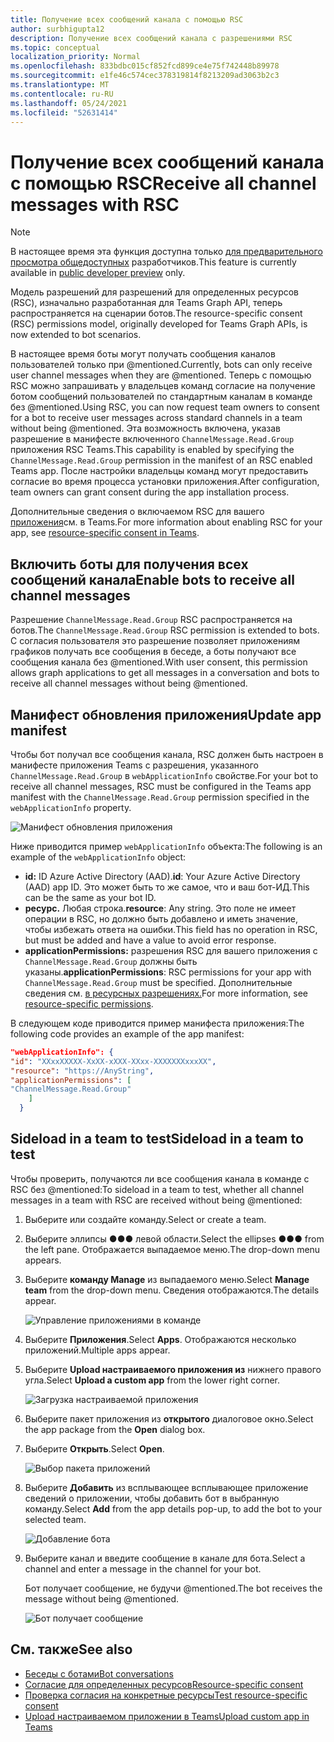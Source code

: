 ```yaml
---
title: Получение всех сообщений канала с помощью RSC
author: surbhigupta12
description: Получение всех сообщений канала с разрешениями RSC
ms.topic: conceptual
localization_priority: Normal
ms.openlocfilehash: 833bdbc015cf852fcd899ce4e75f742448b89978
ms.sourcegitcommit: e1fe46c574cec378319814f8213209ad3063b2c3
ms.translationtype: MT
ms.contentlocale: ru-RU
ms.lasthandoff: 05/24/2021
ms.locfileid: "52631414"
---
```

# <a name="receive-all-channel-messages-with-rsc"></a><span data-ttu-id="a3727-103">Получение всех сообщений канала с помощью RSC</span><span class="sxs-lookup"><span data-stu-id="a3727-103">Receive all channel messages with RSC</span></span>

> [!NOTE]
> <span data-ttu-id="a3727-104">В настоящее время эта функция доступна только [для предварительного просмотра общедоступных](../../../resources/dev-preview/developer-preview-intro.md) разработчиков.</span><span class="sxs-lookup"><span data-stu-id="a3727-104">This feature is currently available in [public developer preview](../../../resources/dev-preview/developer-preview-intro.md) only.</span></span>

<span data-ttu-id="a3727-105">Модель разрешений для разрешений для определенных ресурсов (RSC), изначально разработанная для Teams Graph API, теперь распространяется на сценарии ботов.</span><span class="sxs-lookup"><span data-stu-id="a3727-105">The resource-specific consent (RSC) permissions model, originally developed for Teams Graph APIs, is now extended to bot scenarios.</span></span>

<span data-ttu-id="a3727-106">В настоящее время боты могут получать сообщения каналов пользователей только при @mentioned.</span><span class="sxs-lookup"><span data-stu-id="a3727-106">Currently, bots can only receive user channel messages when they are @mentioned.</span></span> <span data-ttu-id="a3727-107">Теперь с помощью RSC можно запрашивать у владельцев команд согласие на получение ботом сообщений пользователей по стандартным каналам в команде без @mentioned.</span><span class="sxs-lookup"><span data-stu-id="a3727-107">Using RSC, you can now request team owners to consent for a bot to receive user messages across standard channels in a team without being @mentioned.</span></span> <span data-ttu-id="a3727-108">Эта возможность включена, указав разрешение в манифесте включенного `ChannelMessage.Read.Group` приложения RSC Teams.</span><span class="sxs-lookup"><span data-stu-id="a3727-108">This capability is enabled by specifying the `ChannelMessage.Read.Group` permission in the manifest of an RSC enabled Teams app.</span></span> <span data-ttu-id="a3727-109">После настройки владельцы команд могут предоставить согласие во время процесса установки приложения.</span><span class="sxs-lookup"><span data-stu-id="a3727-109">After configuration, team owners can grant consent during the app installation process.</span></span>

<span data-ttu-id="a3727-110">Дополнительные сведения о включаемом RSC для вашего [приложения](/microsoftteams/platform/graph-api/rsc/resource-specific-consent#update-your-teams-app-manifest)см. в Teams.</span><span class="sxs-lookup"><span data-stu-id="a3727-110">For more information about enabling RSC for your app, see [resource-specific consent in Teams](/microsoftteams/platform/graph-api/rsc/resource-specific-consent#update-your-teams-app-manifest).</span></span>

## <a name="enable-bots-to-receive-all-channel-messages"></a><span data-ttu-id="a3727-111">Включить боты для получения всех сообщений канала</span><span class="sxs-lookup"><span data-stu-id="a3727-111">Enable bots to receive all channel messages</span></span>

<span data-ttu-id="a3727-112">Разрешение `ChannelMessage.Read.Group` RSC распространяется на ботов.</span><span class="sxs-lookup"><span data-stu-id="a3727-112">The `ChannelMessage.Read.Group` RSC permission is extended to bots.</span></span> <span data-ttu-id="a3727-113">С согласия пользователя это разрешение позволяет приложениям графиков получать все сообщения в беседе, а боты получают все сообщения канала без @mentioned.</span><span class="sxs-lookup"><span data-stu-id="a3727-113">With user consent, this permission allows graph applications to get all messages in a conversation and bots to receive all channel messages without being @mentioned.</span></span>

## <a name="update-app-manifest"></a><span data-ttu-id="a3727-114">Манифест обновления приложения</span><span class="sxs-lookup"><span data-stu-id="a3727-114">Update app manifest</span></span>

<span data-ttu-id="a3727-115">Чтобы бот получал все сообщения канала, RSC должен быть настроен в манифесте приложения Teams с разрешения, указанного `ChannelMessage.Read.Group` в `webApplicationInfo` свойстве.</span><span class="sxs-lookup"><span data-stu-id="a3727-115">For your bot to receive all channel messages, RSC must be configured in the Teams app manifest with the `ChannelMessage.Read.Group` permission specified in the `webApplicationInfo` property.</span></span>

![Манифест обновления приложения](~/bots/how-to/conversations/Media/appmanifest.png)

<span data-ttu-id="a3727-117">Ниже приводится пример `webApplicationInfo` объекта:</span><span class="sxs-lookup"><span data-stu-id="a3727-117">The following is an example of the `webApplicationInfo` object:</span></span>

* <span data-ttu-id="a3727-118">**id:** ID Azure Active Directory (AAD).</span><span class="sxs-lookup"><span data-stu-id="a3727-118">**id**: Your Azure Active Directory (AAD) app ID.</span></span> <span data-ttu-id="a3727-119">Это может быть то же самое, что и ваш бот-ИД.</span><span class="sxs-lookup"><span data-stu-id="a3727-119">This can be the same as your bot ID.</span></span>
* <span data-ttu-id="a3727-120">**ресурс.** Любая строка.</span><span class="sxs-lookup"><span data-stu-id="a3727-120">**resource**: Any string.</span></span> <span data-ttu-id="a3727-121">Это поле не имеет операции в RSC, но должно быть добавлено и иметь значение, чтобы избежать ответа на ошибки.</span><span class="sxs-lookup"><span data-stu-id="a3727-121">This field has no operation in RSC, but must be added and have a value to avoid error response.</span></span>
* <span data-ttu-id="a3727-122">**applicationPermissions:** разрешения RSC для вашего приложения с `ChannelMessage.Read.Group` должны быть указаны.</span><span class="sxs-lookup"><span data-stu-id="a3727-122">**applicationPermissions**: RSC permissions for your app with `ChannelMessage.Read.Group` must be specified.</span></span> <span data-ttu-id="a3727-123">Дополнительные сведения см. [в ресурсных разрешениях.](/microsoftteams/platform/graph-api/rsc/resource-specific-consent#resource-specific-permissions)</span><span class="sxs-lookup"><span data-stu-id="a3727-123">For more information, see [resource-specific permissions](/microsoftteams/platform/graph-api/rsc/resource-specific-consent#resource-specific-permissions).</span></span>

<span data-ttu-id="a3727-124">В следующем коде приводится пример манифеста приложения:</span><span class="sxs-lookup"><span data-stu-id="a3727-124">The following code provides an example of the app manifest:</span></span>

```json
"webApplicationInfo": {
"id": "XXxxXXXXX-XxXX-xXXX-XXxx-XXXXXXXxxxXX",
"resource": "https://AnyString",
"applicationPermissions": [
"ChannelMessage.Read.Group"
    ]
  }
```

## <a name="sideload-in-a-team-to-test"></a><span data-ttu-id="a3727-125">Sideload in a team to test</span><span class="sxs-lookup"><span data-stu-id="a3727-125">Sideload in a team to test</span></span>

<span data-ttu-id="a3727-126">Чтобы проверить, получаются ли все сообщения канала в команде с RSC без @mentioned:</span><span class="sxs-lookup"><span data-stu-id="a3727-126">To sideload in a team to test, whether all channel messages in a team with RSC are received without being @mentioned:</span></span>

1. <span data-ttu-id="a3727-127">Выберите или создайте команду.</span><span class="sxs-lookup"><span data-stu-id="a3727-127">Select or create a team.</span></span>
1. <span data-ttu-id="a3727-128">Выберите эллипсы &#x25CF;&#x25CF;&#x25CF; левой области.</span><span class="sxs-lookup"><span data-stu-id="a3727-128">Select the ellipses &#x25CF;&#x25CF;&#x25CF; from the left pane.</span></span> <span data-ttu-id="a3727-129">Отображается выпадаемое меню.</span><span class="sxs-lookup"><span data-stu-id="a3727-129">The drop-down menu appears.</span></span>
1. <span data-ttu-id="a3727-130">Выберите **команду Manage** из выпадаемого меню.</span><span class="sxs-lookup"><span data-stu-id="a3727-130">Select **Manage team** from the drop-down menu.</span></span> <span data-ttu-id="a3727-131">Сведения отображаются.</span><span class="sxs-lookup"><span data-stu-id="a3727-131">The details appear.</span></span>

   ![Управление приложениями в команде](~/bots/how-to/conversations/Media/managingteam.png)

1. <span data-ttu-id="a3727-133">Выберите **Приложения**.</span><span class="sxs-lookup"><span data-stu-id="a3727-133">Select **Apps**.</span></span> <span data-ttu-id="a3727-134">Отображаются несколько приложений.</span><span class="sxs-lookup"><span data-stu-id="a3727-134">Multiple apps appear.</span></span>
1. <span data-ttu-id="a3727-135">Выберите **Upload настраиваемого приложения из** нижнего правого угла.</span><span class="sxs-lookup"><span data-stu-id="a3727-135">Select **Upload a custom app** from the lower right corner.</span></span>

    ![Загрузка настраиваемой приложения](~/bots/how-to/conversations/Media/uploadingcustomapp.png)

1. <span data-ttu-id="a3727-137">Выберите пакет приложения из **открытого** диалоговое окно.</span><span class="sxs-lookup"><span data-stu-id="a3727-137">Select the app package from the **Open** dialog box.</span></span>
1. <span data-ttu-id="a3727-138">Выберите **Открыть**.</span><span class="sxs-lookup"><span data-stu-id="a3727-138">Select **Open**.</span></span>

    ![Выбор пакета приложений](~/bots/how-to/conversations/Media/selectapppackage.png)

1. <span data-ttu-id="a3727-140">Выберите **Добавить** из всплывающее всплывающее приложение сведений о приложении, чтобы добавить бот в выбранную команду.</span><span class="sxs-lookup"><span data-stu-id="a3727-140">Select **Add** from the app details pop-up, to add the bot to your selected team.</span></span>

    ![Добавление бота](~/bots/how-to/conversations/Media/addingbot.png)

1. <span data-ttu-id="a3727-142">Выберите канал и введите сообщение в канале для бота.</span><span class="sxs-lookup"><span data-stu-id="a3727-142">Select a channel and enter a message in the channel for your bot.</span></span>

    <span data-ttu-id="a3727-143">Бот получает сообщение, не будучи @mentioned.</span><span class="sxs-lookup"><span data-stu-id="a3727-143">The bot receives the message without being @mentioned.</span></span>

    ![Бот получает сообщение](~/bots/how-to/conversations/Media/botreceivingmessage.png)

## <a name="see-also"></a><span data-ttu-id="a3727-145">См. также</span><span class="sxs-lookup"><span data-stu-id="a3727-145">See also</span></span>

* [<span data-ttu-id="a3727-146">Беседы с ботами</span><span class="sxs-lookup"><span data-stu-id="a3727-146">Bot conversations</span></span>](/microsoftteams/platform/bots/how-to/conversations/conversation-basics)
* [<span data-ttu-id="a3727-147">Согласие для определенных ресурсов</span><span class="sxs-lookup"><span data-stu-id="a3727-147">Resource-specific consent</span></span>](/microsoftteams/resource-specific-consent)
* [<span data-ttu-id="a3727-148">Проверка согласия на конкретные ресурсы</span><span class="sxs-lookup"><span data-stu-id="a3727-148">Test resource-specific consent</span></span>](/microsoftteams/platform/graph-api/rsc/test-resource-specific-consent)
* [<span data-ttu-id="a3727-149">Upload настраиваемом приложении в Teams</span><span class="sxs-lookup"><span data-stu-id="a3727-149">Upload custom app in Teams</span></span>](~/concepts/deploy-and-publish/apps-upload.md)

